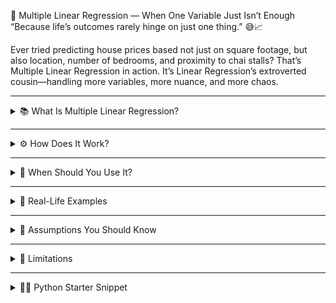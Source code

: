 🧠 Multiple Linear Regression — When One Variable Just Isn’t Enough
“Because life’s outcomes rarely hinge on just one thing.” 😅📈

Ever tried predicting house prices based not just on square footage, but also location, number of bedrooms, and proximity to chai stalls? That’s Multiple Linear Regression in action. It’s Linear Regression’s extroverted cousin—handling more variables, more nuance, and more chaos.

-----

<details> <summary>📚 What Is Multiple Linear Regression?</summary>

Multiple Linear Regression (MLR) is a supervised learning algorithm that models the relationship between one dependent variable and two or more independent variables using a straight-line equation.

In simple terms: It answers “How do multiple factors together influence an outcome?”

</details>

---

<details> <summary>⚙️ How Does It Work?</summary>

MLR fits a multidimensional plane (not just a line) to your data using this equation:

𝑦
=
𝛽
0
+
𝛽
1
𝑥
1
+
𝛽
2
𝑥
2
+
⋯
+
𝛽
𝑛
𝑥
𝑛
+
𝜖
Where:

𝑦
 = predicted value

𝑥
1
,
𝑥
2
,
…
,
𝑥
𝑛
 = input features

𝛽
0
 = intercept

𝛽
1
,
𝛽
2
,
…
,
𝛽
𝑛
 = coefficients (impact of each feature)

𝜖
 = error term (what the model couldn’t explain)

The goal? Minimize the sum of squared errors across all data points.

</details>

---

<details> <summary>🎯 When Should You Use It?</summary>

🧮 When your outcome depends on multiple factors

📊 When relationships between variables are linear-ish

🧠 When you want to quantify the impact of each feature

🧪 When interpretability still matters (before diving into black-box models)

Think of it as the “group project” version of predictive modeling.

</details>

---

<details> <summary>🏡 Real-Life Examples</summary>

🏠 Predicting house prices using square footage, location, and number of bedrooms

💼 Estimating salary based on experience, education, and job role

🚗 Forecasting car mileage from engine size, weight, and fuel type

🧘 Predicting stress levels based on meetings, sleep hours, and caffeine intake

Basically, if your scatter plot needs more than one axis—MLR’s your buddy.

</details>

---

<details> <summary>📐 Assumptions You Should Know</summary>

| Assumption           | Meaning                                                       |
|----------------------|---------------------------------------------------------------|
| Linearity            | Each feature has a linear relationship with the output        |
| Independence         | Observations are independent                                   |
| Homoscedasticity     | Residuals have constant variance                               |
| Normality            | Residuals are normally distributed                             |
| No Multicollinearity | Features aren’t too correlated with each other                |



Violating these can lead to misleading coefficients and poor predictions.

</details>

---

<details> <summary>🚧 Limitations</summary>

❌ Sensitive to outliers

❌ Multicollinearity can mess with coefficient interpretation

❌ Assumes linearity—won’t capture complex relationships

❌ Overfitting risk with too many features and too little data

It’s powerful, but not magical. Use with care.

</details>

---
<details> <summary>👨‍💻 Python Starter Snippet</summary>

python
from sklearn.linear_model import LinearRegression

# Training data
X = [[1000, 3], [1500, 4], [2000, 3], [2500, 5]]  # [sqft, bedrooms]
y = [300000, 400000, 500000, 600000]             # House prices

model = LinearRegression()
model.fit(X, y)

# Predict for new input
prediction = model.predict([[1800, 4]])
print(f"Predicted price: ₹{prediction[0]:,.0f}")

---

Add visuals like:

📈 3D scatter plot with regression plane

📊 Residuals vs predicted values

📉 Coefficient bar chart for feature impact

</details>
